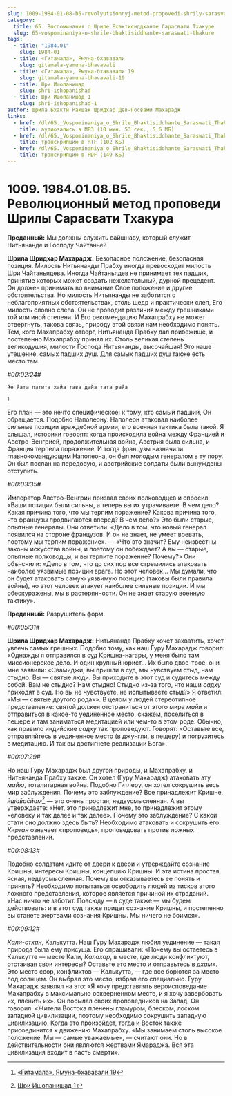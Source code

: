 ```yaml
---
slug: 1009-1984-01-08-b5-revolyutsionnyj-metod-propovedi-shrily-sarasvati-thakura
category:
  title: 65. Воспоминания о Шриле Бхактисиддханте Сарасвати Тхакуре
  slug: 65-vospominaniya-o-shrile-bhaktisiddhante-saraswati-thakure
tags:
  - title: "1984.01"
    slug: 1984-01
  - title: «Гитамала», Ямуна-бхававали
    slug: gitamala-yamuna-bhavavali
  - title: «Гитамала», Ямуна-бхававали 19
    slug: gitamala-yamuna-bhavavali-19
  - title: Шри Ишопанишад
    slug: shri-ishopanishad
  - title: Шри Ишопанишад 1
    slug: shri-ishopanishad-1
author: Шрила Бхакти Ракшак Шридхар Дев-Госвами Махарадж
links:
  - href: /dl/65._Vospominaniya_o_Shrile_Bhaktisiddhante_Saraswati_Thakure/1009_1984.01.08.B5_SridharMj_Revolyutsionniy_metod_propovedi_Shrily_Sarasvati_Thakura.mp3
    title: аудиозапись в MP3 (10 мин. 53 сек., 5,6 МБ)
  - href: /dl/65._Vospominaniya_o_Shrile_Bhaktisiddhante_Saraswati_Thakure/1009_1984.01.08.B5_SridharMj_Revolyutsionniy_metod_propovedi_Shrily_Sarasvati_Thakura.rtf
    title: транскрипцию в RTF (102 КБ)
  - href: /dl/65._Vospominaniya_o_Shrile_Bhaktisiddhante_Saraswati_Thakure/1009_1984.01.08.B5_SridharMj_Revolyutsionniy_metod_propovedi_Shrily_Sarasvati_Thakura.pdf
    title: транскрипцию в PDF (149 КБ)
---
```


# 1009. 1984.01.08.B5. Революционный метод проповеди Шрилы Сарасвати Тхакура

**Преданный:** Мы должны служить вайшнаву, который служит Нитьянанде и Господу Чайтанье?

**Шрила Шридхар Махарадж:** Безопасное положение, безопасная позиция. Милость Нитьянанды Прабху иногда превосходит милость Шри Чайтаньядева. Иногда Чайтаньядев не принимает тех падших, принятие которых может создать нежелательный, дурной прецедент. Он должен принимать во внимание Свое положение и другие обстоятельства. Но милость Нитьянанды не заботится о неблагоприятных обстоятельствах, столь щедр и практически слеп, Его милость словно слепа. Он не проводит различия между грешниками той или иной степени. И Его рекомендацию Махапрабху не может отвергнуть, такова связь, природу этой связи нам необходимо понять. Тем, кого Махапрабху отверг, Нитьянанда Прабху дал прибежище, и постепенно Махапрабху принял их. Столь великая степень великодушия, милости Господа Нитьянанды, высочайшая! Это наше утешение, самых падших душ. Для самых падших душ также есть место там.

*#00:02:24#*

    йе йата патита хайа тава дайа тата райа
[^_ftn1]

Его план — это нечто специфическое: к тому, кто самый падший, Он обращается. Подобно Наполеону: Наполеон атаковал наиболее сильные позиции враждебной армии, его военная тактика была такой. Я слышал, историки говорят: когда происходила война между Францией и Австро-Венгрией, продолжительная война, Австрия была сильна, и Франция терпела поражение. И тогда французы назначили главнокомандующим Наполеона, он был молодым генералом в ту пору. Он был послан на передовую, и австрийские солдаты были вынуждены отступить.

*#00:03:35#*

Император Австро-Венгрии призвал своих полководцев и спросил: «Ваши позиции были сильны, а теперь вы их утрачиваете. В чем дело? Какая причина того, что мы терпим поражение? Какова причина того, что французы продвигаются вперед? В чем дело?» Это были старые, опытные генералы. Они ответили: «Дело в том, что новый генерал появился на стороне французов. И он не знает, не умеет воевать, поэтому мы терпим поражение». — «Что это значит? Ему неизвестны законы искусства войны, и поэтому он побеждает? А вы — старые, опытные полководцы, и вы терпите поражение? Почему?» Они объяснили: «Дело в том, что до сих пор все стремились атаковать наиболее уязвимые позиции врага. Но этот человек… Мы думали, что он будет атаковать самую уязвимую позицию (таковы были правила войны), но этот человек атакует наиболее сильные позиции. И мы обескуражены, мы в растерянности. Он не знает старую военную тактику».

**Преданный:** Разрушитель форм.

*#00:05:31#*

**Шрила Шридхар Махарадж:** Нитьянанда Прабху хочет захватить, хочет увлечь самых грешных. Подобно тому, как наш Гуру Махарадж говорил: «Однажды я отправился в суд Кришна-нагары, у меня было там миссионерское дело. И один крупный юрист… Их было двое-трое, они мне заявили: «Свамиджи, вы пришли в суд, мы чувствуем стыд, нам стыдно. Вы — святые люди. Вы приходите в этот суд и судитесь между собой. Вам не стыдно? Нам стыдно! Стыдно из-за того, что наши *садху* приходят в суд. Но вы не чувствуете, не испытываете стыд?» Я ответил: «Мы — святые другого рода»». В целом у людей стереотипное представление: святой должен отстраниться от этого мира *майи* и отправиться в какое-то уединенное место, скажем, поселиться в пещере и там заниматься медитацией или чем-то в этом роде. Обычно, как правило индийские *садху* так проповедуют. Говорят: «Оставьте все, отправляйтесь в уединенное место (в джунгли, в пещеру) и погрузитесь в медитацию. И так вы достигнете реализации Бога».

*#00:07:29#*

Но наш Гуру Махарадж был другой природы, и Махапрабху, и Нитьянанда Прабху также. Он хотел (Гуру Махарадж) атаковать эту *майю*, тоталитарная война. Подобно Гитлеру, он хотел сокрушить весь мир заблуждения. Почему это заблуждение? Все принадлежит Кришне, *ӣш́а̄ва̄сйам*[^_ftn2] — это очень простая, недвусмысленная. А вы утверждаете: «Нет, это принадлежит мне, то принадлежит этому человеку и так далее и так далее». Почему это заблуждение? С какой стати оно должно здесь быть? Необходимо атаковать и сокрушить его. *Киртан* означает «проповедь», проповедовать против ложных представлений.

*#00:08:13#*

Подобно солдатам идите от двери к двери и утверждайте сознание Кришны, интересы Кришны, концепцию Кришны. И эта истина простая, ясная, недвусмысленная. Почему вы отказываетесь ее понять и принять? Необходимо попытаться освободить людей из тисков этого ложного представления, которое является причиной их страданий. «Нас ничто не заботит. Повсюду — в суде также — мы будем действовать: и в этот суд также придет сознание Кришны, и постепенно вы станете жертвами сознания Кришны. Мы ничего не боимся».

*#00:09:12#*

*Кали-стхан*, Калькутта. Наш Гуру Махарадж любил уединение — такая природа была ему присуща. Его спрашивали: «Почему вы остаетесь в Калькутте — месте Кали, *Калахар*, в месте, где люди конфликтуют, отстаивая свои интересы? Оставьте это место и отправьтесь в *дхам*». Это место ссор, конфликтов — Калькутта, — где все борются за место под солнцем. Он выбрал это место, избрал его специально. Гуру Махарадж заявлял на это: «Я хочу представлять вероисповедание Махапрабху в максимально оскверненном месте, и я хочу завербовать их, пленить их». Он посылал своих проповедников на Запад. Он говорил: «Жители Востока пленены гламуром, блеском, лоском западной цивилизации, поэтому необходимо сокрушить западную цивилизацию. Когда это произойдет, тогда и Восток также присоединится к движению Махапрабху. «Мы занимаем столь высокое положение. Мы — самые уважаемые», — считают они. Но в действительности они являются жертвами Ямараджа. Вся эта цивилизация входит в пасть смерти».



[^_ftn1]: [«Гитамала», Ямуна-бхававали 19](../notes/gitamala-yamuna-bhavavali/gitamala-yamuna-bhavavali-19.md)

[^_ftn2]: [Шри Ишопанишад 1](../notes/shri-ishopanishad/shri-ishopanishad-1.md)
